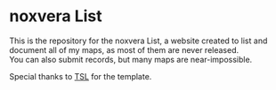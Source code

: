# noxvera List
This is the repository for the noxvera List, a website created to list and document all of my maps, as most of them are never released. <br>
You can also submit records, but many maps are near-impossible.

Special thanks to <a href="https://github.com/TheShittyList" rel="noopener">TSL</a> for the template.